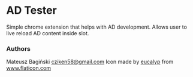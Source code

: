 # AD Tester
Simple chrome extension that helps with AD development. Allows user to live reload AD content inside slot.

### Authors
Mateusz Bagiński <cziken58@gmail.com>
Icon made by [eucalyp](https://www.flaticon.com/authors/eucalyp) from www.flaticon.com
